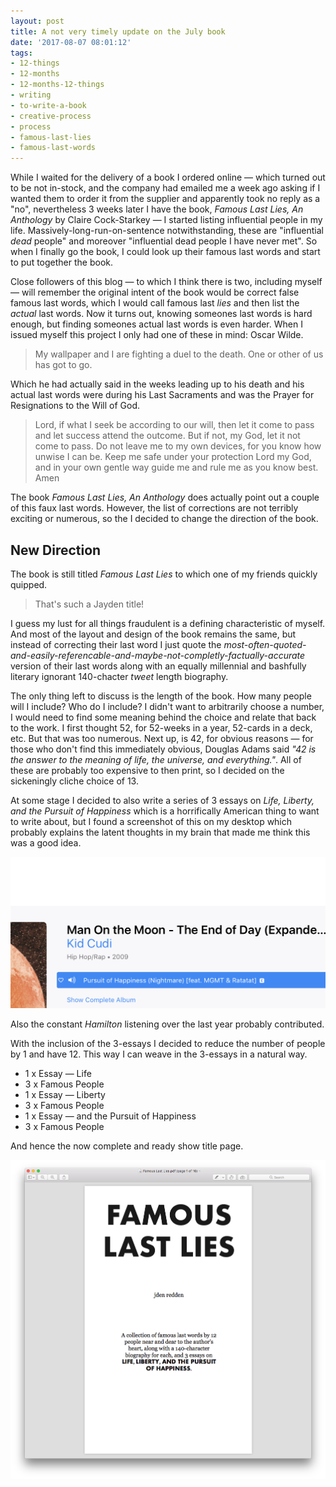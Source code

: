 ```yaml
---
layout: post
title: A not very timely update on the July book
date: '2017-08-07 08:01:12'
tags:
- 12-things
- 12-months
- 12-months-12-things
- writing
- to-write-a-book
- creative-process
- process
- famous-last-lies
- famous-last-words
---
```


While I waited for the delivery of a book I ordered online — which turned out to be not in-stock, and the company had emailed me a week ago asking if I wanted them to order it from the supplier and apparently took no reply as a "no", nevertheless 3 weeks later I have the book, *Famous Last Lies, An Anthology* by Claire Cock-Starkey — I started listing influential people in my life. Massively-long-run-on-sentence notwithstanding, these are "influential *dead* people" and moreover "influential dead people I have never met". So when I finally go the book, I could look up their famous last words and start to put together the book.

Close followers of this blog — to which I think there is two, including myself — will remember the original intent of the book would be correct false famous last words, which I would call famous last *lies* and then list the *actual* last words. Now it turns out, knowing someones last words is hard enough, but finding someones actual last words is even harder. When I issued myself this project I only had one of these in mind: Oscar Wilde.

> My wallpaper and I are fighting a duel to the death. One or other of us has got to go.

Which he had actually said in the weeks leading up to his death and his actual last words were during his Last Sacraments and was the Prayer for Resignations to the Will of God.

> Lord, if what I seek be according to our will, then let it come to pass and let success attend the outcome. But if not, my God, let it not come to pass. Do not leave me to my own devices, for you know how unwise I can be. Keep me safe under your protection Lord my God, and in your own gentle way guide me and rule me as you know best. 
Amen

The book *Famous Last Lies, An Anthology* does actually point out a couple of this faux last words. However, the list of corrections are not terribly exciting or numerous, so the I decided to change the direction of the book.

## New Direction

The book is still titled *Famous Last Lies* to which one of my friends quickly quipped.

> That's such a Jayden title!

I guess my lust for all things fraudulent is a defining characteristic of myself. And most of the layout and design of the book remains the same, but instead of correcting their last word I just quote the *most-often-quoted-and-easily-referencable-and-maybe-not-completly-factually-accurate* version of their last words along with an equally millennial and bashfully literary ignorant 140-chacter *tweet* length biography. 

The only thing left to discuss is the length of the book. How many people will I include? Who do I include? I didn't want to arbitrarily choose a number, I would need to find some meaning behind the choice and relate that back to the work. I first thought 52, for 52-weeks in a year, 52-cards in a deck, etc. But that was too numerous. Next up, is 42, for obvious reasons — for those who don't find this immediately obvious, Douglas Adams said *"42 is the answer to the meaning of life, the universe, and everything."*. All of these are probably too expensive to then print, so I decided on the sickeningly cliche choice of 13. 

At some stage I decided to also write a series of 3 essays on *Life, Liberty, and the Pursuit of Happiness* which is a horrifically American thing to want to write about, but I found a screenshot of this on my desktop which probably explains the latent thoughts in my brain that made me think this was a good idea.

![Pursuit of Happiness by Kid Cudi](/content/images/2017/08/Screen-Shot-2017-08-03-at-9.34.31-pm-1.png)

Also the constant *Hamilton* listening over the last year probably contributed.

With the inclusion of the 3-essays I decided to reduce the number of people by 1 and have 12. This way I can weave in the 3-essays in a natural way. 

* 1 x Essay — Life
* 3 x Famous People
* 1 x Essay — Liberty
* 3 x Famous People
* 1 x Essay — and the Pursuit of Happiness
* 3 x Famous People

And hence the now complete and ready show title page.

![Title page of Famous Last Lies](/content/images/2017/08/Screen-Shot-2017-08-07-at-5.26.45-pm.png)